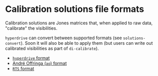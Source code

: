 # Calibration solutions file formats

Calibration solutions are Jones matrices that, when applied to raw data,
"calibrate" the visibilities.

`hyperdrive` can convert between supported formats (see `solutions-convert`).
Soon it will also be able to apply them (but users can write out calibrated
visibilities as part of `di-calibrate`).

- [`hyperdrive` format](cal_sols_hyp.md)
- [André Offringa (`ao`) format](cal_sols_ao.md)
- [`RTS` format](cal_sols_rts.md)
